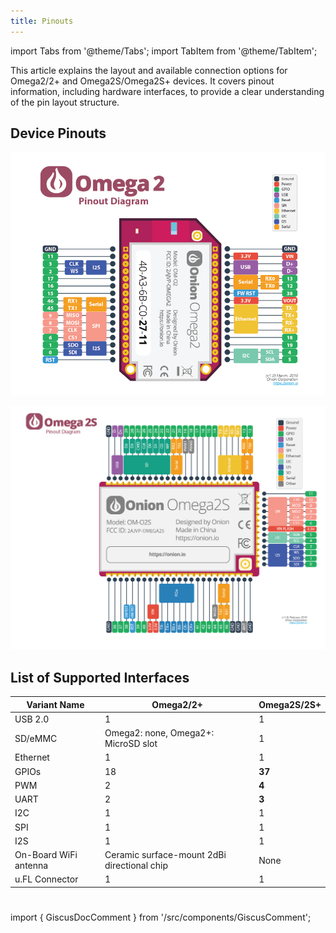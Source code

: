 ```yaml
---
title: Pinouts
---
```


import Tabs from '@theme/Tabs';
import TabItem from '@theme/TabItem';

This article explains the layout and available connection options for Omega2/2+ and Omega2S/Omega2S+ devices. It covers pinout information, including hardware interfaces, to provide a clear understanding of the pin layout structure.

## Device Pinouts

<Tabs>
  <TabItem value="omega2" label="Omega2" default>

![omega2-pinout-diagram](./assets/omega2-pinout.png)

  </TabItem>
  <TabItem value="omega2s" label="Omega2S">

![omega2s-pinout-diagram](./assets/omega2s-pinout.png)

  </TabItem>
</Tabs>

## List of Supported Interfaces

| Variant Name          | Omega2/2+                                   | Omega2S/2S+ | 
|-----------------------|---------------------------------------------|-------------|
| USB 2.0               | 1                                           | 1           |
| SD/eMMC               | Omega2: none, Omega2+: MicroSD slot         | 1           | 
| Ethernet              | 1                                           | 1           |
| GPIOs                 | 18                                          | **37**      |
| PWM                   | 2                                           | **4**       | 
| UART                  | 2                                           | **3**       |
| I2C                   | 1                                           | 1           |
| SPI                   | 1                                           | 1           |  
| I2S                   | 1                                           | 1           | 
| On-Board WiFi antenna | Ceramic surface-mount 2dBi directional chip | None        |
| u.FL Connector        | 1                                           | 1           | 

<!-- comment section -->
#
import { GiscusDocComment } from '/src/components/GiscusComment';

<GiscusDocComment /> 

